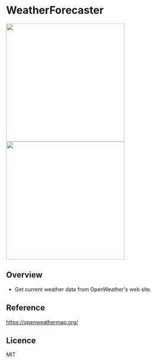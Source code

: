 # WeatherForecaster
<img src="https://user-images.githubusercontent.com/76898162/122634305-62af2d80-d118-11eb-8af2-77c18496d4e2.png" width="320px"> <img src="https://user-images.githubusercontent.com/76898162/122634330-8e321800-d118-11eb-8577-f6f0c76c1b3e.png" width="320px">

## Overview
- Get current weather data from OpenWeather's web site.

## Reference
https://openweathermap.org/

## Licence
MIT
